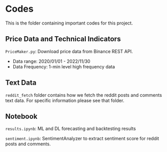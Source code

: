 # Codes

This is the folder containing important codes for this project.

## Price Data and Technical Indicators

`PriceMaker.py`: Download price data from Binance REST API.

- Data range: 2020/01/01 - 2022/11/30
- Data Frequency: 1-min level high frequency data

## Text Data

`reddit_fetch` folder contains how we fetch the reddit posts and comments text data. For specific information please see that folder.

## Notebook

`results.ipynb`: ML and DL forecasting and backtesting results

`sentiment.ipynb`: SentimentAnalyzer to extract sentiment score for reddit posts and comments.

## 
